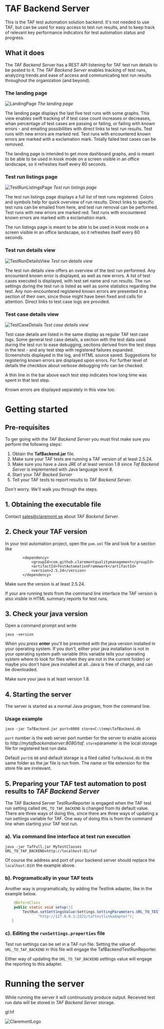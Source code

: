 # TAF Backend Server

This is the TAF test automation solution backend. It's not needed to use TAF, but can be used for easy access to test run results, and to keep track of relevant key performance indicators for test automation status and progress.

## What it does
The *TAF Backend Server* has a REST API listening for TAF test run details to be posted to it. The *TAF Backend Server* enables tracking of test runs, analyzing trends and ease of access and communicating test run results throughout the organization (and beyond).

### The landing page
![LandingPage](http://46.101.193.212/TAF/images/TafBackendServer/TafBackendServerLandingPage.png "TAF Backend Server landing page example")
*The landing page*

The landing page displays the last five test runs with some graphs. This view enables swift tracking of if test case count increases or decreases, whan percentage of test cases are passing or failing, or failing with known errors - and emailing possibilities with direct links to test run results. Test runs with new errors are marked red. Test runs with encountered known errors are marked with a exclamation mark.
Totally failed test cases can be removed.

The landing page is intended to get more dashboard graphs, and is meant to be able to be used in kiosk mode on a screen visible in an office landscape, so it refreshes itself every 60 seconds.

### Test run listings page
![TestRunListingsPage](http://46.101.193.212/TAF/images/TafBackendServer/TafBackendServerTestRunListingsPage.png "TAF Backend Server test run listings page example")
*Test run listings page*

The test run listings page displays a full list of test runs registered. Colors and symbols help for quick overview of run results. Direct links to specific test runs can be emailed from here, and test run removal can be performed. Test runs with new errors are marked red. Test runs with encountered known errors are marked with a exclamation mark.

The run listings page is meant to be able to be used in kiosk mode on a screen visible in an office landscape, so it refreshes itself every 60 seconds.

### Test run details view
![TestRunDetailsView](http://46.101.193.212/TAF/images/TafBackendServer/TafBackendServerTestRunDetailsPage.png "Test run details view")
*Test run details view*

The test run details view offers an overview of the test run performed. Any encounterd known error is displayed, as well as new errors. A list of test cases executed is displayed, with test set name and run results. The run settings during the test run is listed as well as some statistics regarding the test. 
Any non-encountered registered known errors are presented in a section of their own, since those might have been fixed and calls for attention.
Direct links to test case logs are provided.

### Test case details view
![TestCaseDetails](http://46.101.193.212/TAF/images/TafBackendServer/TafBackendServerTestCaseDetailsView.png "Test case details view")
*Test case details view*

Test case details are listed in the same display as regular TAF test case logs. Some general test case details, a section with the test data used during the test run to ease debugging, sections derived from the test steps in the test - and any test step with registered failures expanded. Screenshots displayed in the log, and HTML source saved. Suggestions for registering known errors are displayed upon errors. For further level of details the checkbox about verbose debugging info can be checked.

A thin line in the bar above each test step indicates how long time was spent in that test step.

Known errors are displayed separately in this view too.

# Getting started
## Pre-requisites
To ger going with the *TAF Backend Server* you must first make sure you perform the following steps:
1. Obtain the **TafBackend.jar** file.
2. Make sure your TAF tests are running a TAF version of at least 2.5.24. 
3. Make sure you have a Java JRE of at least version 1.8 since *Taf Backend Server* is implemented with Java language level 8.
4. Start your *TAF Backed Server*
4. Tell your TAF tests to report results to *TAF Backend Server*.

Don't worry. We'll walk you through the steps.

## 1. Obtaining the executable file
Contact sales@claremont.se about *TAF Backend Server*. 

## 2. Check your TAF version
In your test automation project, open the `pom.xml` file and look for a section like
```pom
        <dependency>
            <groupId>com.github.claremontqualitymanagement</groupId>
            <artifactId>TestAutomationFramework</artifactId>
            <version>2.5.24</version>
        </dependency>
```

Make sure the version is at least 2.5.24.

If your are running tests from the command line interface the TAF version is also visible in HTML summary reports for test runs.


## 3. Check your java version
Open a command prompt and write
```
java -version
```
When you press **enter** you'll be presented with the java version installed in your operating system. If you don't, either your java installation is not in your operating system path variable (this variable tells your operating system where to look for files when they are not in the current folder) or maybe you don't have java installed at all. Java is free of charge, and can be downloaded.

Make sure your java is at least version 1.8.

## 4. Starting the server
The server is started as a normal Java program, from the command line. 

### Usage example
```
java -jar TafBackend.jar port=8080 store=C:\temp\TafBackend.db
```
`port` number is the web server port number for the server to enable access to *http://mytafbackendserver:8080/taf*.
`store`parameter is the local storage file for registered test run data.

Default `port`is `80` and default storage is a filed called `TafBackend.db` in the same folder as the jar file is run from. The name or file extension for the store file are irrelevant.

## 5. Preparing your TAF test automation to post results to *TAF Backend Server*
The TAF Backend Server TestRunReporter is engaged when the TAF test run setting called `URL_TO_TAF_BACKEND` is changed from its default value. There are three ways of doing this, since there are three ways of updating a run settings variable for TAF. 
One way of doing this is from the command line when starting your TAF test run.

### a). Via command line interface at test run execution
```
java -jar TafFull.jar MyTestClasses URL_TO_TAF_BACKEND=http://localhost:81/taf
```

Of course the address and port of your backend server should replace the `localhost:81`in the example above.

### b). Programatically in your TAF tests
Another way is programatically, by adding the Testlink adapter, like in the example below.
```java
    @BeforeClass
    public static void setup(){
        TestRun.setSettingsValue(Settings.SettingParameters.URL_TO_TESTLINK_ADAPTER, 
               "http://127.0.0.1:2221/taftestlinkadapter");
   }
```
### c). Editing the `runSettings.properties` file
Test run settings can be set in a TAF run file. Setting the value of `URL_TO_TAF_BACKEND` in this file will engage the TafBackendTestRunReporter.

Either way of updating the `URL_TO_TAF_BACKEND` settings value will engage the reporting to this adapter.

# Running the server
While running the server it will continuously produce output. Received test run data will be stored in *TAF Backend Server* storage.

gl:hf

![ClaremontLogo](http://46.101.193.212/TAF/images/claremontlogo.gif "Claremont logo")

